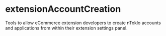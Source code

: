 extensionAccountCreation
========================

Tools to allow eCommerce extension developers to create nToklo accounts and applications from within their extension settings panel.
